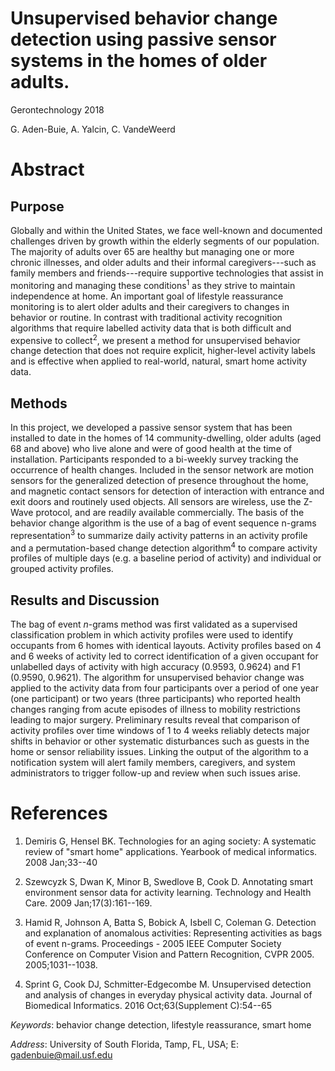 # Unsupervised behavior change detection using passive sensor systems in the homes of older adults.

Gerontechnology 2018

G. Aden-Buie, A. Yalcin, C. VandeWeerd

# Abstract

## Purpose

Globally and within the United States, we face well-known and documented
challenges driven by growth within the elderly segments of our population. The
majority of adults over 65 are healthy but managing one or more chronic
illnesses, and older adults and their informal caregivers---such as family
members and friends---require supportive technologies that assist in monitoring
and managing these conditions<sup>1</sup> as they strive to maintain independence at
home. An important goal of lifestyle reassurance monitoring is to alert older
adults and their caregivers to changes in behavior or routine. In contrast with
traditional activity recognition algorithms that require labelled activity data
that is both difficult and expensive to collect<sup>2</sup>, we present a method for
unsupervised behavior change detection that does not require explicit,
higher-level activity labels and is effective when applied to real-world,
natural, smart home activity data.

## Methods

In this project, we developed a passive sensor system that has been installed to
date in the homes of 14 community-dwelling, older adults (aged 68 and above) who
live alone and were of good health at the time of installation. Participants
responded to a bi-weekly survey tracking the occurrence of health changes.
Included in the sensor network are motion sensors for the generalized detection
of presence throughout the home, and magnetic contact sensors for detection of
interaction with entrance and exit doors and routinely used objects. All sensors
are wireless, use the Z-Wave protocol, and are readily available commercially.
The basis of the behavior change algorithm is the use of a bag of event sequence
n-grams representation<sup>3</sup> to summarize daily activity patterns in an activity
profile and a permutation-based change detection algorithm<sup>4</sup> to compare
activity profiles of multiple days (e.g. a baseline period of activity) and
individual or grouped activity profiles.

## Results and Discussion

The bag of event *n*-grams method was first validated as a supervised
classification problem in which activity profiles were used to identify
occupants from 6 homes with identical layouts. Activity profiles based on 4 and
6 weeks of activity led to correct identification of a given occupant for
unlabelled days of activity with high accuracy (0.9593, 0.9624) and F1 (0.9590,
0.9621). The algorithm for unsupervised behavior change was applied to the
activity data from four participants over a period of one year (one participant)
or two years (three participants) who reported health changes ranging from acute
episodes of illness to mobility restrictions leading to major surgery.
Preliminary results reveal that comparison of activity profiles over time
windows of 1 to 4 weeks reliably detects major shifts in behavior or other
systematic disturbances such as guests in the home or sensor reliability issues.
Linking the output of the algorithm to a notification system will alert family
members, caregivers, and system administrators to trigger follow-up and review
when such issues arise.

# References

1. Demiris G, Hensel BK. Technologies for an aging society: A systematic
review of "smart home" applications. Yearbook of medical informatics.
2008 Jan;33--40

2. Szewcyzk S, Dwan K, Minor B, Swedlove B, Cook D. Annotating smart
environment sensor data for activity learning. Technology and Health
Care. 2009 Jan;17(3):161--169.

3. Hamid R, Johnson A, Batta S, Bobick A, Isbell C, Coleman G. Detection
and explanation of anomalous activities: Representing activities as bags
of event n-grams. Proceedings - 2005 IEEE Computer Society Conference on
Computer Vision and Pattern Recognition, CVPR 2005. 2005;1031--1038.

4. Sprint G, Cook DJ, Schmitter-Edgecombe M. Unsupervised detection and
analysis of changes in everyday physical activity data. Journal of
Biomedical Informatics. 2016 Oct;63(Supplement C):54--65

*Keywords*: behavior change detection, lifestyle reassurance, smart home

*Address*: University of South Florida, Tamp, FL, USA; E:
gadenbuie@mail.usf.edu
